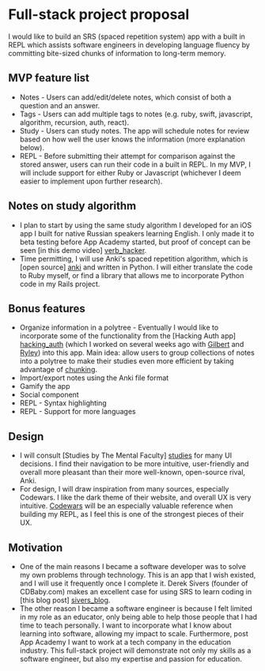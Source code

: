 # Full-stack project proposal

I would like to build an SRS (spaced repetition system) app with a built in REPL which assists software engineers in developing language fluency by committing bite-sized chunks of information to long-term memory.

## MVP feature list
- Notes - Users can add/edit/delete notes, which consist of both a question and an answer.
- Tags - Users can add multiple tags to notes (e.g. ruby, swift, javascript, algorithm, recursion, auth, react).
- Study - Users can study notes. The app will schedule notes for review based on how well the user knows the information (more explanation below).
- REPL - Before submitting their attempt for comparison against the stored answer, users can run their code in a built in REPL. In my MVP, I will include support for either Ruby or Javascript (whichever I deem easier to implement upon further research).

## Notes on study algorithm
- I plan to start by using the same study algorithm I developed for an iOS app I built for native Russian speakers learning English. I only made it to beta testing before App Academy started, but proof of concept can be seen [in this demo video] [verb_hacker].
- Time permitting, I will use Anki's spaced repetition algorithm, which is [open source] [anki] and written in Python. I will either translate the code to Ruby myself, or find a library that allows me to incorporate Python code in my Rails project.

[verb_hacker]: https://youtu.be/ZtxYO4KQlCI?t=51s
[anki]: https://github.com/dae/anki

## Bonus features
- Organize information in a polytree - Eventually I would like to incorporate some of the functionality from the [Hacking Auth app] [hacking_auth] (which I worked on several weeks ago with [Gilbert] and [Ryley]) into this app. Main idea: allow users to group collections of notes into a polytree to make their studies even more efficient by taking advantage of [chunking].
- Import/export notes using the Anki file format
- Gamify the app
- Social component
- REPL - Syntax highlighting
- REPL - Support for more languages

[hacking_auth]: https://github.com/AustinWood/hacking_auth
[Gilbert]: https://github.com/PGilbertSchmitt
[Ryley]: https://github.com/RyleySill93
[chunking]: https://en.wikipedia.org/wiki/Chunking_(psychology)

## Design
- I will consult [Studies by The Mental Faculty] [studies] for many UI decisions. I find their navigation to be more intuitive, user-friendly and overall more pleasant than their more well-known, open-source rival, Anki.
- For design, I will draw inspiration from many sources, especially Codewars. I like the dark theme of their website, and overall UX is very intuitive. [Codewars] will be an especially valuable reference when building my REPL, as I feel this is one of the strongest pieces of their UX.

[studies]: http://www.studiesapp.com/
[Codewars]: https://www.codewars.com/


## Motivation
- One of the main reasons I became a software developer was to solve my own problems through technology. This is an app that I wish existed, and I will use it frequently once I complete it. Derek Sivers (founder of CDBaby.com) makes an excellent case for using SRS to learn coding in [this blog post] [sivers_blog].
- The other reason I became a software engineer is because I felt limited in my role as an educator, only being able to help those people that I had time to teach personally. I want to incorporate what I know about learning into software, allowing my impact to scale. Furthermore, post App Academy I want to work at a tech company in the education industry. This full-stack project will demonstrate not only my skills as a software engineer, but also my expertise and passion for education.

[sivers_blog]: https://sivers.org/srs
